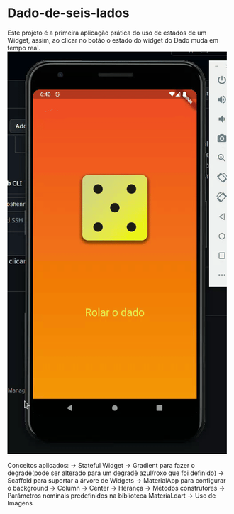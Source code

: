 # Dado-de-seis-lados
Este projeto é a primeira aplicação prática do uso de estados de um Widget, assim, ao clicar no botão o estado do widget do Dado muda em tempo real.
<img src="first_app_working.gif" alt="gif mostrando o aplicativo em funcionamento">

Conceitos aplicados:
-> Stateful Widget
-> Gradient para fazer o degradê(pode ser alterado para um degradê azul/roxo que foi definido)
-> Scaffold para suportar a árvore de Widgets
-> MaterialApp para configurar o background
-> Column
-> Center
-> Herança
-> Métodos construtores
-> Parâmetros nominais predefinidos na biblioteca Material.dart
-> Uso de Imagens
